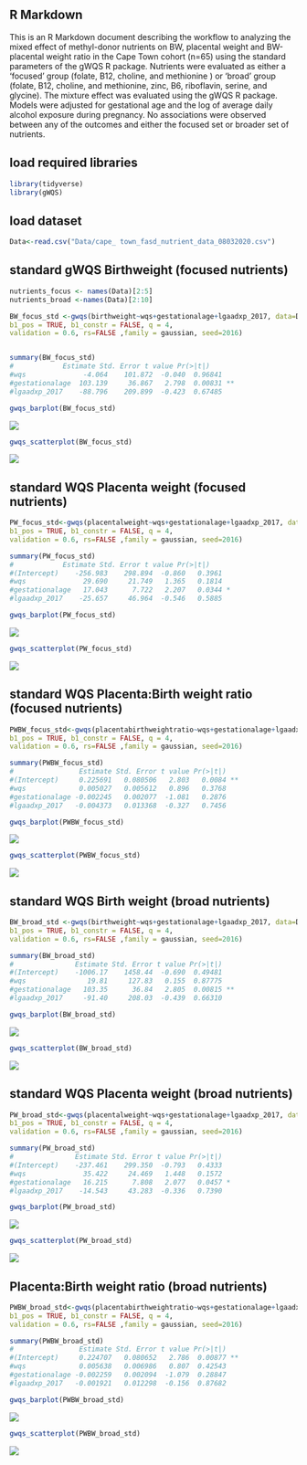 ## R Markdown

This is an R Markdown document describing the workflow to analyzing the
mixed effect of methyl-donor nutrients on BW, placental weight and
BW-placental weight ratio in the Cape Town cohort (n=65) using the
standard parameters of the gWQS R package. Nutrients were evaluated as
either a ‘focused’ group (folate, B12, choline, and methionine ) or
‘broad’ group (folate, B12, choline, and methionine, zinc, B6,
riboflavin, serine, and glycine). The mixture effect was evaluated using
the gWQS R package. Models were adjusted for gestational age and the log
of average daily alcohol exposure during pregnancy. No associations were
observed between any of the outcomes and either the focused set or
broader set of nutrients.

## load required libraries

``` r
library(tidyverse)
library(gWQS)
```

## load dataset

``` r
Data<-read.csv("Data/cape_ town_fasd_nutrient_data_08032020.csv")
```

## standard gWQS Birthweight (focused nutrients)

``` r
nutrients_focus <- names(Data)[2:5]
nutrients_broad <-names(Data)[2:10]

BW_focus_std <-gwqs(birthweight~wqs+gestationalage+lgaadxp_2017, data=Data, mix_name = nutrients_focus, b = 100,
b1_pos = TRUE, b1_constr = FALSE, q = 4,
validation = 0.6, rs=FALSE ,family = gaussian, seed=2016)


summary(BW_focus_std)
#            Estimate Std. Error t value Pr(>|t|)    
#wqs              -4.064    101.872  -0.040  0.96841   
#gestationalage  103.139     36.867   2.798  0.00831 **
#lgaadxp_2017    -88.796    209.899  -0.423  0.67485      

gwqs_barplot(BW_focus_std)
```

![](Nutrients_WQS_files/figure-gfm/WQS_BW_focus-1.png)<!-- -->

``` r
gwqs_scatterplot(BW_focus_std)
```

![](Nutrients_WQS_files/figure-gfm/WQS_BW_focus-2.png)<!-- -->

## standard WQS Placenta weight (focused nutrients)

``` r
PW_focus_std<-gwqs(placentalweight~wqs+gestationalage+lgaadxp_2017, data=Data, mix_name = nutrients_focus, b = 100,
b1_pos = TRUE, b1_constr = FALSE, q = 4,
validation = 0.6, rs=FALSE ,family = gaussian, seed=2016)

summary(PW_focus_std)
#            Estimate Std. Error t value Pr(>|t|)    
#(Intercept)    -256.983    298.894  -0.860   0.3961  
#wqs              29.690     21.749   1.365   0.1814  
#gestationalage   17.043      7.722   2.207   0.0344 *
#lgaadxp_2017    -25.657     46.964  -0.546   0.5885

gwqs_barplot(PW_focus_std)
```

![](Nutrients_WQS_files/figure-gfm/WQS_PW_focus-1.png)<!-- -->

``` r
gwqs_scatterplot(PW_focus_std)
```

![](Nutrients_WQS_files/figure-gfm/WQS_PW_focus-2.png)<!-- -->

## standard WQS Placenta:Birth weight ratio (focused nutrients)

``` r
PWBW_focus_std<-gwqs(placentabirthweightratio~wqs+gestationalage+lgaadxp_2017, data=Data, mix_name = nutrients_focus, b = 100,
b1_pos = TRUE, b1_constr = FALSE, q = 4,
validation = 0.6, rs=FALSE ,family = gaussian, seed=2016)

summary(PWBW_focus_std)
#                Estimate Std. Error t value Pr(>|t|)   
#(Intercept)     0.225691   0.080506   2.803   0.0084 **
#wqs             0.005027   0.005612   0.896   0.3768   
#gestationalage -0.002245   0.002077  -1.081   0.2876   
#lgaadxp_2017   -0.004373   0.013368  -0.327   0.7456   

gwqs_barplot(PWBW_focus_std)
```

![](Nutrients_WQS_files/figure-gfm/WQS_PWBW_focus-1.png)<!-- -->

``` r
gwqs_scatterplot(PWBW_focus_std)
```

![](Nutrients_WQS_files/figure-gfm/WQS_PWBW_focus-2.png)<!-- -->

## standard WQS Birth weight (broad nutrients)

``` r
BW_broad_std <-gwqs(birthweight~wqs+gestationalage+lgaadxp_2017, data=Data, mix_name = nutrients_broad, b = 100,
b1_pos = TRUE, b1_constr = FALSE, q = 4,
validation = 0.6, rs=FALSE ,family = gaussian, seed=2016)

summary(BW_broad_std)
#               Estimate Std. Error t value Pr(>|t|)   
#(Intercept)    -1006.17    1458.44  -0.690  0.49481   
#wqs               19.81     127.83   0.155  0.87775   
#gestationalage   103.35      36.84   2.805  0.00815 **
#lgaadxp_2017     -91.40     208.03  -0.439  0.66310 

gwqs_barplot(BW_broad_std)
```

![](Nutrients_WQS_files/figure-gfm/WQS_BW_broad-1.png)<!-- -->

``` r
gwqs_scatterplot(BW_broad_std)
```

![](Nutrients_WQS_files/figure-gfm/WQS_BW_broad-2.png)<!-- -->

## standard WQS Placenta weight (broad nutrients)

``` r
PW_broad_std<-gwqs(placentalweight~wqs+gestationalage+lgaadxp_2017, data=Data, mix_name = nutrients_broad, b = 100,
b1_pos = TRUE, b1_constr = FALSE, q = 4,
validation = 0.6, rs=FALSE ,family = gaussian, seed=2016)

summary(PW_broad_std)
#               Estimate Std. Error t value Pr(>|t|)  
#(Intercept)    -237.461    299.350  -0.793   0.4333  
#wqs              35.422     24.469   1.448   0.1572  
#gestationalage   16.215      7.808   2.077   0.0457 *
#lgaadxp_2017    -14.543     43.283  -0.336   0.7390  

gwqs_barplot(PW_broad_std)
```

![](Nutrients_WQS_files/figure-gfm/WQS_PW_broad-1.png)<!-- -->

``` r
gwqs_scatterplot(PW_broad_std)
```

![](Nutrients_WQS_files/figure-gfm/WQS_PW_broad-2.png)<!-- -->

## Placenta:Birth weight ratio (broad nutrients)

``` r
PWBW_broad_std<-gwqs(placentabirthweightratio~wqs+gestationalage+lgaadxp_2017, data=Data, mix_name = nutrients_broad, b = 100,
b1_pos = TRUE, b1_constr = FALSE, q = 4,
validation = 0.6, rs=FALSE ,family = gaussian, seed=2016)

summary(PWBW_broad_std)
#                Estimate Std. Error t value Pr(>|t|)   
#(Intercept)     0.224707   0.080652   2.786  0.00877 **
#wqs             0.005638   0.006986   0.807  0.42543   
#gestationalage -0.002259   0.002094  -1.079  0.28847   
#lgaadxp_2017   -0.001921   0.012298  -0.156  0.87682 

gwqs_barplot(PWBW_broad_std)
```

![](Nutrients_WQS_files/figure-gfm/WQS_PWBW_broad-1.png)<!-- -->

``` r
gwqs_scatterplot(PWBW_broad_std)
```

![](Nutrients_WQS_files/figure-gfm/WQS_PWBW_broad-2.png)<!-- -->
